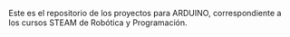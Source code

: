 Este es el repositorio de los proyectos para ARDUINO, correspondiente a los cursos STEAM de Robótica y Programación.
